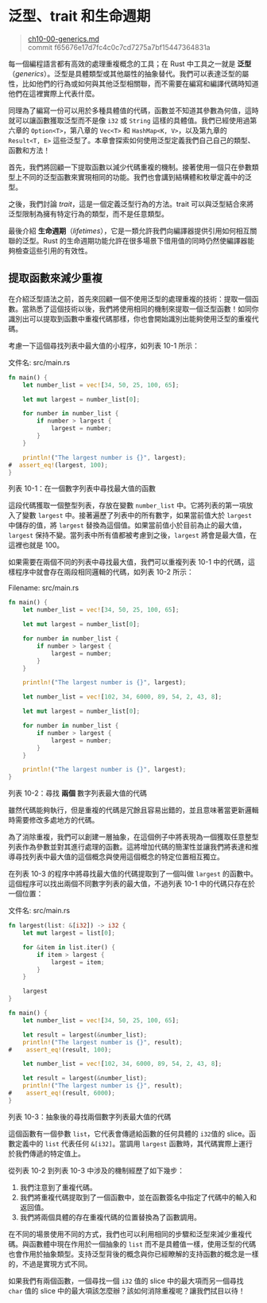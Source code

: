 # 泛型、trait 和生命週期

> [ch10-00-generics.md](https://github.com/rust-lang/book/blob/master/second-edition/src/ch10-00-generics.md)
> <br>
> commit f65676e17d7fc4c0c7cd7275a7bf15447364831a

每一個編程語言都有高效的處理重複概念的工具；在 Rust 中工具之一就是 **泛型**（*generics*）。泛型是具體類型或其他屬性的抽象替代。我們可以表達泛型的屬性，比如他們的行為或如何與其他泛型相關聯，而不需要在編寫和編譯代碼時知道他們在這裡實際上代表什麼。

同理為了編寫一份可以用於多種具體值的代碼，函數並不知道其參數為何值，這時就可以讓函數獲取泛型而不是像 `i32` 或 `String` 這樣的具體值。我們已經使用過第六章的 `Option<T>`，第八章的 `Vec<T>` 和 `HashMap<K, V>`，以及第九章的 `Result<T, E>` 這些泛型了。本章會探索如何使用泛型定義我們自己自己的類型、函數和方法！

首先，我們將回顧一下提取函數以減少代碼重複的機制。接著使用一個只在參數類型上不同的泛型函數來實現相同的功能。我們也會講到結構體和枚舉定義中的泛型。

之後，我們討論 *trait*，這是一個定義泛型行為的方法。trait 可以與泛型結合來將泛型限制為擁有特定行為的類型，而不是任意類型。

最後介紹 **生命週期**（*lifetimes*），它是一類允許我們向編譯器提供引用如何相互關聯的泛型。Rust 的生命週期功能允許在很多場景下借用值的同時仍然使編譯器能夠檢查這些引用的有效性。

## 提取函數來減少重複

在介紹泛型語法之前，首先來回顧一個不使用泛型的處理重複的技術：提取一個函數。當熟悉了這個技術以後，我們將使用相同的機制來提取一個泛型函數！如同你識別出可以提取到函數中重複代碼那樣，你也會開始識別出能夠使用泛型的重複代碼。

考慮一下這個尋找列表中最大值的小程序，如列表 10-1 所示：

<span class="filename">文件名: src/main.rs</span>

```rust
fn main() {
    let number_list = vec![34, 50, 25, 100, 65];

    let mut largest = number_list[0];

    for number in number_list {
        if number > largest {
            largest = number;
        }
    }

    println!("The largest number is {}", largest);
#  assert_eq!(largest, 100);
}
```

<span class="caption">列表 10-1：在一個數字列表中尋找最大值的函數</span>

這段代碼獲取一個整型列表，存放在變數 `number_list` 中。它將列表的第一項放入了變數 `largest` 中。接著遍歷了列表中的所有數字，如果當前值大於 `largest` 中儲存的值，將 `largest` 替換為這個值。如果當前值小於目前為止的最大值，`largest` 保持不變。當列表中所有值都被考慮到之後，`largest` 將會是最大值，在這裡也就是 100。

如果需要在兩個不同的列表中尋找最大值，我們可以重複列表 10-1 中的代碼，這樣程序中就會存在兩段相同邏輯的代碼，如列表 10-2 所示：

<span class="filename">Filename: src/main.rs</span>

```rust
fn main() {
    let number_list = vec![34, 50, 25, 100, 65];

    let mut largest = number_list[0];

    for number in number_list {
        if number > largest {
            largest = number;
        }
    }

    println!("The largest number is {}", largest);

    let number_list = vec![102, 34, 6000, 89, 54, 2, 43, 8];

    let mut largest = number_list[0];

    for number in number_list {
        if number > largest {
            largest = number;
        }
    }

    println!("The largest number is {}", largest);
}
```

<span class="caption">列表 10-2：尋找 **兩個** 數字列表最大值的代碼</span>

雖然代碼能夠執行，但是重複的代碼是冗餘且容易出錯的，並且意味著當更新邏輯時需要修改多處地方的代碼。

<!-- Are we safe assuming the reader will be familiar with the term
"abstraction" in this context, or do we want to give a brief definition? -->
<!-- Yes, our audience will be familiar with this term. /Carol -->

為了消除重複，我們可以創建一層抽象，在這個例子中將表現為一個獲取任意整型列表作為參數並對其進行處理的函數。這將增加代碼的簡潔性並讓我們將表達和推導尋找列表中最大值的這個概念與使用這個概念的特定位置相互獨立。

在列表 10-3 的程序中將尋找最大值的代碼提取到了一個叫做 `largest` 的函數中。這個程序可以找出兩個不同數字列表的最大值，不過列表 10-1 中的代碼只存在於一個位置：

<span class="filename">文件名: src/main.rs</span>

```rust
fn largest(list: &[i32]) -> i32 {
    let mut largest = list[0];

    for &item in list.iter() {
        if item > largest {
            largest = item;
        }
    }

    largest
}

fn main() {
    let number_list = vec![34, 50, 25, 100, 65];

    let result = largest(&number_list);
    println!("The largest number is {}", result);
#    assert_eq!(result, 100);

    let number_list = vec![102, 34, 6000, 89, 54, 2, 43, 8];

    let result = largest(&number_list);
    println!("The largest number is {}", result);
#    assert_eq!(result, 6000);
}
```

<span class="caption">列表 10-3：抽象後的尋找兩個數字列表最大值的代碼</span>

這個函數有一個參數 `list`，它代表會傳遞給函數的任何具體的 `i32`值的 slice。函數定義中的 `list` 代表任何 `&[i32]`。當調用 `largest` 函數時，其代碼實際上運行於我們傳遞的特定值上。

從列表 10-2 到列表 10-3 中涉及的機制經歷了如下幾步：

1. 我們注意到了重複代碼。
2. 我們將重複代碼提取到了一個函數中，並在函數簽名中指定了代碼中的輸入和返回值。
3. 我們將兩個具體的存在重複代碼的位置替換為了函數調用。

在不同的場景使用不同的方式，我們也可以利用相同的步驟和泛型來減少重複代碼。與函數體中現在作用於一個抽象的 `list` 而不是具體值一樣，使用泛型的代碼也會作用於抽象類型。支持泛型背後的概念與你已經瞭解的支持函數的概念是一樣的，不過是實現方式不同。

如果我們有兩個函數，一個尋找一個 `i32` 值的 slice 中的最大項而另一個尋找 `char` 值的 slice 中的最大項該怎麼辦？該如何消除重複呢？讓我們拭目以待！
